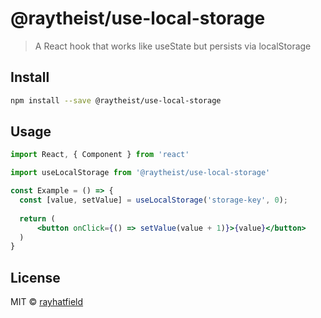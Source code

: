 # @raytheist/use-local-storage

> A React hook that works like useState but persists via localStorage

## Install

```bash
npm install --save @raytheist/use-local-storage
```

## Usage

```jsx
import React, { Component } from 'react'

import useLocalStorage from '@raytheist/use-local-storage'

const Example = () => {
  const [value, setValue] = useLocalStorage('storage-key', 0);
  
  return (
      <button onClick={() => setValue(value + 1)}>{value}</button>
  )
}
```

## License

MIT © [rayhatfield](https://github.com/rayhatfield)
